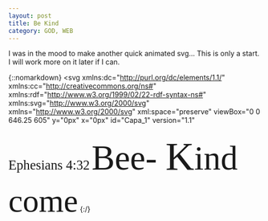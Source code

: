 ```yaml
---
layout: post
title: Be Kind
category: GOD, WEB
---
```


I was in the mood to make another quick animated svg... This is only a start. I will work more on it later if I can.

{::nomarkdown}
<svg
   xmlns:dc="http://purl.org/dc/elements/1.1/"
   xmlns:cc="http://creativecommons.org/ns#"
   xmlns:rdf="http://www.w3.org/1999/02/22-rdf-syntax-ns#"
   xmlns:svg="http://www.w3.org/2000/svg"
   xmlns="http://www.w3.org/2000/svg"
   xml:space="preserve"
   viewBox="0 0 646.25 605"
   y="0px"
   x="0px"
   id="Capa_1"
   version="1.1"
   <!-- width="469.38232"
   height="440.20648"> -->
   <defs
     id="defs39" /><g
     id="beeHeart"
     transform="matrix(0.99508423,0,0,1.0615059,-4.5020425e-4,-30.25398)"><path
       id="path2"
       d="m 433.601,67.001 c -24.7,-24.7 -57.4,-38.2 -92.3,-38.2 -34.9,0 -67.7,13.6 -92.4,38.3 l -12.9,12.9 -13.1,-13.1 c -24.7,-24.7 -57.6,-38.4 -92.5,-38.4 -34.8,0 -67.6,13.6 -92.2,38.2 -24.7,24.7 -38.3,57.5 -38.2,92.4 0,34.9 13.7,67.6 38.4,92.3 l 187.8,187.8 c 2.6,2.6 6.1,4 9.5,4 3.4,0 6.9,-1.3 9.5,-3.9 l 188.2,-187.5 c 24.7,-24.7 38.3,-57.5 38.3,-92.4 0.1,-34.9 -13.4,-67.7 -38.1,-92.4 z m -19.2,165.7 -178.7,178 -178.3,-178.3 c -19.6,-19.6 -30.4,-45.6 -30.4,-73.3 0,-27.7 10.7,-53.7 30.3,-73.2 19.5,-19.5 45.5,-30.3 73.1,-30.3 27.7,0 53.8,10.8 73.4,30.4 l 22.6,22.6 c 5.3,5.3 13.8,5.3 19.1,0 l 22.4,-22.4 c 19.6,-19.6 45.7,-30.4 73.3,-30.4 27.6,0 53.6,10.8 73.2,30.3 19.6,19.6 30.3,45.6 30.3,73.3 0.1,27.7 -10.7,53.7 -30.3,73.3 z" /></g><g
     id="g6"
     transform="translate(-2.3192242,-2.9945107)" /><g
     id="g8"
     transform="translate(-2.3192242,-2.9945107)" /><g
     id="g10"
     transform="translate(-2.3192242,-2.9945107)" /><g
     id="g12"
     transform="translate(-2.3192242,-2.9945107)" /><g
     id="g14"
     transform="translate(-2.3192242,-2.9945107)" /><g
     id="g16"
     transform="translate(-2.3192242,-2.9945107)" /><g
     id="g18"
     transform="translate(-2.3192242,-2.9945107)" /><g
     id="g20"
     transform="translate(-2.3192242,-2.9945107)" /><g
     id="g22"
     transform="translate(-2.3192242,-2.9945107)" /><g
     id="g24"
     transform="translate(-2.3192242,-2.9945107)" /><g
     id="g26"
     transform="translate(-2.3192242,-2.9945107)" /><g
     id="g28"
     transform="translate(-2.3192242,-2.9945107)" /><g
     id="g30"
     transform="translate(-2.3192242,-2.9945107)" /><g
     id="g32"
     transform="translate(-2.3192242,-2.9945107)" /><g
     id="g34"
     transform="translate(-2.3192242,-2.9945107)" /><text
     transform="rotate(-47.190249)"
     id="scripture"
     y="502.94467"
     x="-64.851669"
     style="font-style:normal;font-variant:normal;font-weight:normal;font-stretch:normal;font-size:26.66666603px;line-height:1.25;font-family:'Bradley Hand';-inkscape-font-specification:'Apple Chancery';font-variant-ligatures:normal;font-variant-caps:normal;font-variant-numeric:normal;font-feature-settings:normal;text-align:start;writing-mode:lr-tb;text-anchor:start;opacity:1;fill:#0000ff;fill-opacity:1;fill-rule:evenodd;stroke:#000000;stroke-width:0.89999998;stroke-linecap:butt;stroke-linejoin:round;stroke-miterlimit:4;stroke-dasharray:none;stroke-dashoffset:99;stroke-opacity:0;paint-order:fill markers stroke"
     xml:space="preserve"><tspan
       y="502.94467"
       x="-64.851669"
       id="tspan1118">Ephesians 4:32</tspan></text>
<g
     transform="matrix(0.48168534,0,0,0.48324454,107.77932,83.275624)"
     id="theBee"><g
       id="1237"><path
         style="fill:#6b676e"
         d="m 239.698,103.147 c -2.667,0 -5.286,-1.289 -6.874,-3.675 -7.55,-11.323 -16.762,-17.857 -28.148,-19.961 -24.643,-4.578 -50.72,13.667 -50.97,13.853 -3.715,2.644 -8.865,1.765 -11.507,-1.942 -2.635,-3.707 -1.781,-8.848 1.926,-11.492 1.289,-0.926 31.887,-22.458 63.453,-16.665 15.827,2.902 28.945,11.999 38.979,27.053 2.53,3.796 1.507,8.913 -2.289,11.443 -1.411,0.934 -2.999,1.386 -4.57,1.386 z"
         id="path1233" /><path
         style="fill:#6b676e"
         d="m 272.692,103.147 c 2.667,0 5.286,-1.289 6.874,-3.675 7.55,-11.323 16.762,-17.857 28.148,-19.961 24.643,-4.578 50.72,13.667 50.97,13.853 3.715,2.644 8.865,1.765 11.507,-1.942 2.635,-3.707 1.781,-8.848 -1.926,-11.492 -1.289,-0.926 -31.887,-22.458 -63.453,-16.665 -15.827,2.902 -28.945,11.999 -38.979,27.053 -2.53,3.796 -1.507,8.913 2.289,11.443 1.411,0.934 2.998,1.386 4.57,1.386 z"
         id="path1235" /></g><path
       style="fill:#585661"
       d="m 313.957,136.154 c 0,-27.345 -25.861,-49.511 -57.763,-49.511 -31.902,0 -57.763,22.167 -57.763,49.511"
       id="path1239" /><ellipse
       style="fill:#ffd750"
       cx="256.189"
       cy="317.69501"
       rx="107.274"
       ry="132.02901"
       id="ellipse1241" /><g
       id="g1247"><path
         style="fill:#6b676e"
         d="m 162.677,253.12 c -6.038,13.216 -10.208,27.85 -12.249,43.383 16.827,7.666 48.138,18.084 105.763,18.084 57.632,0 88.944,-10.422 105.769,-18.088 -2.041,-15.532 -6.212,-30.165 -12.25,-43.381 -19.671,5.961 -49.209,11.486 -93.518,11.486 -44.306,-10e-4 -73.844,-5.523 -93.515,-11.484 z"
         id="path1243" /><path
         style="fill:#6b676e"
         d="m 149.944,334.981 c 2.44,22.914 9.645,43.928 20.365,61.58 18.6,6.291 45.869,11.902 85.881,11.902 40.019,0 67.292,-5.613 85.891,-11.906 10.719,-17.652 17.922,-38.666 20.363,-61.579 -18.805,8.158 -51.086,17.705 -106.254,17.705 -55.161,0 -87.441,-9.545 -106.246,-17.702 z"
         id="path1245" /></g><path
       style="fill:#585661"
       d="m 326.335,181.538 c 0,29.623 -14.186,53.637 -70.141,53.637 -55.955,0 -70.141,-24.014 -70.141,-53.637 0,-29.623 14.186,-53.637 70.141,-53.637 55.955,0 70.141,24.015 70.141,53.637 z"
       id="path1249" /><path
       style="fill:#6b676e"
       d="m 330.461,160.908 c 0,22.786 -15.02,41.259 -74.267,41.259 -59.247,0 -74.267,-18.473 -74.267,-41.259 0,-22.786 15.02,-41.259 74.267,-41.259 59.247,0 74.267,18.473 74.267,41.259 z"
       id="path1251" /><path
       style="fill:#ffebd2"
       d="M 470.742,259.931 C 339.744,138.216 313.57,130.48 313.57,130.48 c 19.254,22.693 11.86,40.957 8.639,55.184 -16.504,72.891 14.441,117.589 33.007,132.029 39.73,30.9 156.785,69.109 156.785,41.259 C 512,315.63 494.786,282.271 470.742,259.931 Z"
       id="path1253" /><path
       style="fill:#ffdeb7"
       d="m 483.595,274.056 c -4.022,-5.062 -8.262,-9.858 -12.854,-14.124 -2.657,-2.468 -5.201,-4.815 -7.772,-7.19 -26.761,-5.794 -62.742,-13.56 -81.27,-17.385 -20.848,-22.705 -46.25,-48.217 -57.218,-59.129 -0.505,2.223 -1.047,4.371 -1.557,6.434 -0.236,0.973 -0.509,2.085 -0.716,3.002 -0.754,3.331 -1.306,6.539 -1.867,9.752 31.539,31.649 71.399,73.493 77.004,84.709 3.049,6.098 14.491,41.828 20.357,69.805 0.014,0.005 0.028,0.011 0.042,0.016 5.965,2.288 11.987,4.453 17.957,6.426 10e-4,10e-4 0.002,10e-4 0.002,10e-4 -5.358,-31.159 -19.773,-75.986 -23.596,-83.63 -1.883,-3.768 -6.3,-9.664 -12.167,-16.709 30.301,6.398 65.61,14.065 82.979,17.85 0.227,0.056 0.45,0.115 0.676,0.172 z"
       id="path1255" /><path
       style="fill:#ffebd2"
       d="M 41.259,259.931 C 172.257,138.216 198.431,130.48 198.431,130.48 c -19.254,22.693 -11.86,40.957 -8.639,55.184 16.504,72.891 -14.441,117.589 -33.007,132.029 C 117.055,348.593 0,386.803 0,358.953 0,315.63 17.214,282.271 41.259,259.931 Z"
       id="path1257" /><path
       style="fill:#ffdeb7"
       d="m 28.405,274.056 c 4.022,-5.062 8.262,-9.858 12.854,-14.124 2.657,-2.468 5.201,-4.815 7.772,-7.19 26.761,-5.794 62.742,-13.56 81.27,-17.385 20.848,-22.705 46.25,-48.217 57.218,-59.129 0.505,2.223 1.047,4.371 1.557,6.434 0.236,0.973 0.509,2.085 0.716,3.002 0.754,3.331 1.306,6.539 1.867,9.752 -31.539,31.649 -71.399,73.493 -77.004,84.709 -3.049,6.098 -14.491,41.828 -20.357,69.805 -0.014,0.005 -0.028,0.011 -0.042,0.016 -5.965,2.288 -11.987,4.453 -17.957,6.426 l -0.003,10e-4 c 5.359,-31.159 19.775,-75.986 23.597,-83.63 1.883,-3.768 6.3,-9.664 12.167,-16.709 -30.301,6.398 -65.61,14.065 -82.979,17.85 -0.227,0.056 -0.449,0.115 -0.676,0.172 z"
       id="path1259" /><g
       id="g1261" /><g
       id="g1263" /><g
       id="g1265" /><g
       id="g1267" /><g
       id="g1269" /><g
       id="g1271" /><g
       id="g1273" /><g
       id="g1275" /><g
       id="g1277" /><g
       id="g1279" /><g
       id="g1281" /><g
       id="g1283" /><g
       id="g1285" /><g
       id="g1287" /><g
       id="g1289" /></g><text
     transform="matrix(0.71183637,-0.70674362,0.72501285,0.6849914,0,0)"
     id="Bee"
     y="188.85823"
     x="-81.899078"
     style="font-style:normal;font-variant:normal;font-weight:normal;font-stretch:normal;font-size:68.86537933px;line-height:1.25;font-family:'Bradley Hand';-inkscape-font-specification:'Brush Script MT';font-variant-ligatures:normal;font-variant-caps:normal;font-variant-numeric:normal;font-feature-settings:normal;text-align:start;writing-mode:lr-tb;text-anchor:start;opacity:1;fill:#008000;fill-opacity:1;fill-rule:evenodd;stroke:#000000;stroke-width:0.96841937;stroke-linecap:butt;stroke-linejoin:round;stroke-miterlimit:4;stroke-dasharray:none;stroke-dashoffset:99;stroke-opacity:0;paint-order:fill markers stroke"
     xml:space="preserve"><tspan
       y="188.85823"
       x="-81.899078"
       id="tspan1912"
       style="stroke-width:0.96841937">Bee- </tspan></text>
<text
     transform="matrix(0.69011452,-0.72326056,0.73201642,0.68185986,0,0)"
     id="Kind"
     y="437.75418"
     x="-129.81534"
     style="font-style:normal;font-variant:normal;font-weight:normal;font-stretch:normal;font-size:67.85276794px;line-height:1.25;font-family:'Bradley Hand';-inkscape-font-specification:'Brush Script MT';font-variant-ligatures:normal;font-variant-caps:normal;font-variant-numeric:normal;font-feature-settings:normal;text-align:start;writing-mode:lr-tb;text-anchor:start;opacity:1;fill:#008000;fill-opacity:1;fill-rule:evenodd;stroke:#000000;stroke-width:0.95417953;stroke-linecap:butt;stroke-linejoin:round;stroke-miterlimit:4;stroke-dasharray:none;stroke-dashoffset:99;stroke-opacity:0;paint-order:fill markers stroke"
     xml:space="preserve"><tspan
       y="437.75418"
       x="-129.81534"
       id="tspan1916"
       style="stroke-width:0.95417953"><tspan
   id="tspan1920"
   style="font-size:79.16156006px;stroke-width:0.95417953">K</tspan>ind</tspan></text>
<text
     transform="rotate(-43)"
     id="come"
     y="348.2438"
     x="107.64182"
     style="font-style:normal;font-variant:normal;font-weight:normal;font-stretch:normal;font-size:64px;line-height:1.25;font-family:Bradley Hand;-inkscape-font-specification:SignPainter;font-variant-ligatures:normal;font-variant-caps:normal;font-variant-numeric:normal;font-feature-settings:normal;text-align:start;writing-mode:lr-tb;text-anchor:start;opacity:1;fill:#008000;fill-opacity:1;fill-rule:evenodd;stroke:#000000;stroke-width:0.89999998;stroke-linecap:butt;stroke-linejoin:round;stroke-miterlimit:4;stroke-dasharray:none;stroke-dashoffset:99;stroke-opacity:0;paint-order:fill markers stroke"
     xml:space="preserve"><tspan
       y="348.2438"
       x="107.64182"
       id="tspan1922">come</tspan></text>
<g
     id="flower"
     transform="translate(-2.3192242,-2.9945107)"><path
       id="path880"
       d="m 232.81203,117.11999 c -7.3015,0 -13.2415,-5.94 -13.2415,-13.24151 0,-3.54551 1.735,-18.252008 4.47,-28.196008 a 4.417,4.417 0 0 1 4.2395,-3.2435 l 9.0195,-0.0365 h 0.017 c 1.985,0 3.7265,1.325 4.2545,3.2415 2.743,9.9435 4.482,24.678498 4.482,28.234508 5e-4,7.30151 -5.9395,13.24151 -13.241,13.24151 z"
       style="fill:#8c64ff;stroke-width:0.5" /><path
       id="path62"
       d="m 285.15809,65.478531 c 0.0474,7.30166 -5.85354,13.279485 -13.15589,13.327055 -3.54529,0.02274 -18.26268,-1.616644 -28.22426,-4.286575 a 4.4165,4.4165 0 0 1 -3.27084,-4.218082 l -0.0947,-9.018576 1.8e-4,-0.0173 a 4.414,4.414 0 0 1 3.21336,-4.27541 c 9.9256,-2.808128 24.64937,-4.642856 28.20541,-4.665239 7.30241,-0.04869 13.27998,5.852656 13.32737,13.154315 z"
       style="fill:#c86eff;stroke-width:0.5" /><path
       id="path66"
       d="m 232.81203,15.402435 c -7.3015,0 -13.2415,5.94 -13.2415,13.2415 0,3.5455 1.735,18.252 4.47,28.196 a 4.417,4.417 0 0 0 4.2395,3.2435 l 9.0195,0.0365 h 0.017 c 1.985,0 3.7265,-1.325 4.2545,-3.2415 2.743,-9.9435 4.482,-24.6785 4.482,-28.2345 5e-4,-7.3015 -5.9395,-13.2415 -13.241,-13.2415 z"
       style="fill:#8c64ff;stroke-width:0.5" /><path
       style="fill:#c86eff;stroke-width:0.5"
       d="m 179.35204,65.478531 c -0.0474,7.30166 5.85354,13.279485 13.15589,13.327055 3.54529,0.02274 18.26268,-1.616644 28.22426,-4.286575 a 4.4165,4.4165 0 0 0 3.27084,-4.218082 l 0.0947,-9.018576 -1.8e-4,-0.0173 a 4.414,4.414 0 0 0 -3.21336,-4.27541 c -9.9256,-2.808128 -24.64937,-4.642856 -28.20541,-4.665239 -7.30241,-0.04869 -13.27998,5.852656 -13.32737,13.154315 z"
       id="path882" /><path
       id="path884"
       d="m 193.24739,25.597133 c -5.40132,4.913466 -5.798,13.303826 -0.88419,18.705775 2.38591,2.622406 13.56536,12.333687 22.27961,17.849431 a 4.4165,4.4165 0 0 0 5.31838,-0.453404 l 6.6959,-6.042236 0.0126,-0.01185 a 4.414,4.414 0 0 0 0.96619,-5.26035 c -4.66163,-9.201763 -13.29075,-21.272135 -15.68422,-23.902205 -4.91302,-5.402752 -13.30351,-5.798969 -18.70483,-0.885495 z"
       style="fill:#c86ed1;fill-opacity:1;stroke-width:0.5" /><path
       style="fill:#c86ed1;fill-opacity:1;stroke-width:0.5"
       d="m 271.67734,102.47932 c -4.91307,5.40168 -13.3034,5.79898 -18.70571,0.88557 -2.62258,-2.38571 -12.33469,-13.564445 -17.85108,-22.278287 a 4.4165,4.4165 0 0 1 0.45301,-5.318413 l 6.04174,-6.696347 0.0118,-0.0126 a 4.414,4.414 0 0 1 5.26028,-0.966579 c 9.20211,4.66095 21.27312,13.289178 23.90336,15.682453 5.40312,4.912621 5.79996,13.303082 0.88688,18.704763 z"
       id="path886" /><path
       id="path888"
       d="m 193.35551,103.14273 c -5.00867,-5.312732 -4.76131,-13.70952 0.55143,-18.718201 2.57979,-2.432143 14.47073,-11.25806 23.58236,-16.089384 a 4.417,4.417 0 0 1 5.26824,0.859782 l 6.21374,6.537747 0.0117,0.01237 c 1.36167,1.44433 1.5922,3.620405 0.55991,5.319267 -5.35347,8.816893 -14.88206,20.190119 -17.46949,22.629469 -5.31239,5.00904 -13.70918,4.76168 -18.71785,-0.55105 z"
       style="fill:#8c01e8;fill-opacity:1;stroke-width:0.5" /><path
       style="fill:#8c01e8;fill-opacity:1;stroke-width:0.5"
       d="m 271.39752,28.386752 c -5.18309,-5.142706 -13.58346,-5.109854 -18.72618,0.07325 -2.49722,2.516837 -11.62391,14.178513 -16.68635,23.163794 a 4.417,4.417 0 0 0 0.72497,5.288478 l 6.37693,6.37867 0.0128,0.0118 c 1.4091,1.398108 3.57857,1.684136 5.30325,0.695564 8.95073,-5.126572 20.56357,-14.361615 23.06819,-16.885905 5.14307,-5.182746 5.11022,-13.583112 -0.0729,-18.725822 z"
       id="path890" /><ellipse
       ry="12.96681"
       rx="13.353271"
       style="fill:#ffdca0;stroke-width:0.5962491"
       cx="233.58521"
       cy="65.799583"
       id="circle892" /></g>
    </svg>
{:/}